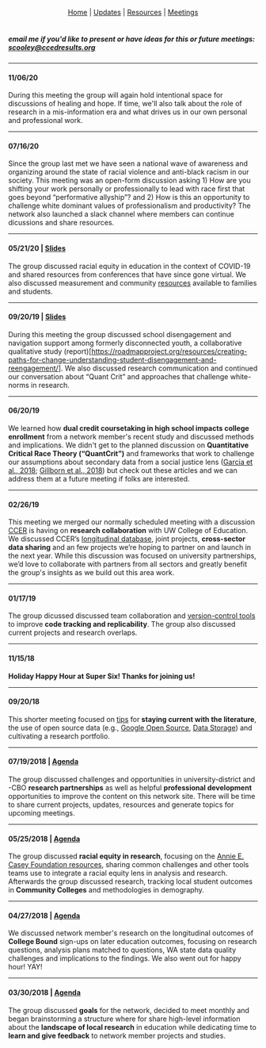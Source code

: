 <p align="center">
 <a href="https://scools.github.io/Home/">Home</a>  |
 <a href="https://scools.github.io/Updates/">Updates</a>  |
 <a href="https://scools.github.io/Resources/">Resources</a>  |
 <a href="https://scools.github.io/Meetings/">Meetings</a>
<br><br>
</p>

##### *email me if you'd like to present or have ideas for this or future meetings: scooley@ccedresults.org*

***

#### 11/06/20
During this meeting the group will again hold intentional space for discussions of healing and hope. If time, we'll also talk about the role of research in a mis-information era and what drives us in our own personal and professional work.

***

#### 07/16/20
Since the group last met we have seen a national wave of awareness and organizing around the state of racial violence and anti-black racism in our society. This meeting was an open-form discussion asking 1) How are you shifting your work personally or professionally to lead with race first that goes beyond “performative allyship”? and 2) How is this an opportunity to challenge white dominant values of professionalism and productivity? The network also launched a slack channel where members can continue dicussions and share resources.

***

#### 05/21/20 | [Slides](https://docs.google.com/presentation/d/1j1vj_3ZAg3GcmJarvUUzUMBmHNJU7mJ684LziH2Yp3w/edit?usp=sharing)
The group discussed racial equity in education in the context of COVID-19 and shared resources from conferences that have since gone virtual. We also discussed measurement and community [resources](https://roadmapproject.org/road-map-project-covid-19-resources/) available to families and students.

***

#### 09/20/19 | [Slides](https://docs.google.com/presentation/d/14gqNDG8BoSIBwE5asQK_QsvbIyqS6Qw6BOWur1gIkA8/edit?usp=sharing)
During this meeting the group discussed school disengagement and navigation support among formerly disconnected youth, a collaborative qualitative study (report)[https://roadmapproject.org/resources/creating-paths-for-change-understanding-student-disengagement-and-reengagement/]. We also discussed research communication and continued our conversation about “Quant Crit” and approaches that challenge white-norms in research.

***

#### 06/20/19
We learned how **dual credit coursetaking in high school impacts college enrollment** from a network member's recent study and discussed methods and implications. We didn't get to the planned discussion on **Quantitative Critical Race Theory (“QuantCrit”)** and  frameworks that work to challenge our assumptions about secondary data from a social justice lens ([Garcia et al., 2018](https://github.com/scools/Resources/blob/master/Garcia%20et%20al%202018%20QuantCrit.pdf); [Gillborn et al., 2018](https://github.com/scools/Resources/blob/master/Gillborn%20et%20al%202018%20QuantCrit.pdf)) but check out these articles and we can address them at a future meeting if folks are interested.

***

#### 02/26/19 
This meeting we merged our normally scheduled meeting with a discussion [CCER](https://roadmapproject.org/about-ccer/) is having on **research collaboration** with UW College of Education. We discussed CCER’s [longitudinal database](https://roadmapproject.org/data-research/), joint projects, **cross-sector data sharing** and an few projects we’re hoping to partner on and launch in the next year. While this discussion was focused on university partnerships, we’d love to collaborate with partners from all sectors and greatly benefit the group's insights as we build out this area work.

***

#### 01/17/19
The group dicussed discussed team collaboration and [version-control tools](https://docs.google.com/presentation/d/1SAg0nllL9BR8O2Ggf6jiGwdzDK7wHVD-4tMnY-3Y3Ls/edit?usp=sharing) to improve **code tracking and replicability**. The group also discussed current projects and research overlaps.

***

#### 11/15/18
**Holiday Happy Hour at Super Six! Thanks for joining us!**

***

#### 09/20/18
This shorter meeting focused on [tips](http://blogs.lse.ac.uk/impactofsocialsciences/2018/05/18/how-to-keep-up-to-date-with-the-literature-but-avoid-information-overload/) for **staying current with the literature**, the use of open source data (e.g., [Google Open Source](https://opensource.googleblog.com/2018/07/introducing-data-transfer-project.html?m=1), [Data Storage](http://blogs.lse.ac.uk/impactofsocialsciences/2018/09/07/research-data-should-be-available-long-termbut-who-is-going-to-pay/)) and cultivating a research portfolio.

***

#### 07/19/2018 | [Agenda](https://github.com/scools/Meetings/blob/master/2018-07-19%20Network%20Agenda.pdf)
The group discussed challenges and opportunities in university-district and -CBO **research partnerships** as well as helpful **professional development** opportunities to improve the content on this network site. There will be time to share current projects, updates, resources and generate topics for upcoming meetings.

***

#### 05/25/2018 | [Agenda](https://github.com/scools/Meetings/blob/master/2018-05-25%20Network%20Agenda.pdf)
The group discussed **racial equity in research**, focusing on the [Annie E. Casey Foundation resources](https://scools.github.io/Resources/), sharing common challenges and other tools teams use to integrate a racial equity lens in analysis and research. Afterwards the group discussed research, tracking local student outcomes in **Community Colleges** and methodologies in demography.

***

#### 04/27/2018 | [Agenda](https://github.com/scools/Meetings/blob/master/2018-04-27%20Network%20Agenda.docx.pdf)
We discussed network member's research on the longitudinal outcomes of **College Bound** sign-ups on later education outcomes, focusing on research questions, analysis plans matched to questions, WA state data quality challenges and implications to the findings. We also went out for happy hour! YAY!

***

#### 03/30/2018 | [Agenda](https://github.com/scools/Meetings/blob/master/2018-03-30%20Network%20Agenda.docx.pdf)
The group discussed **goals** for the network, decided to meet monthly and began brainstorming a structure where for share high-level information about the **landscape of local research** in education while dedicating time to **learn and give feedback** to network member projects and studies.
